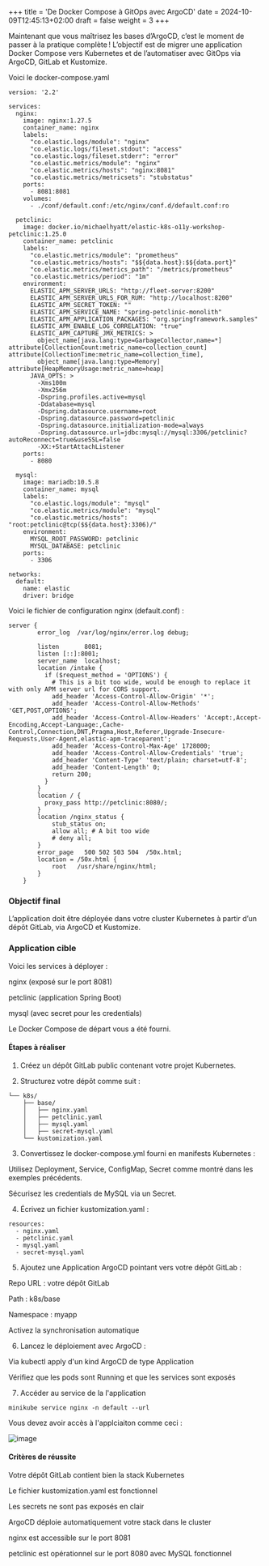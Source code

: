 +++
title = 'De Docker Compose à GitOps avec ArgoCD'
date = 2024-10-09T12:45:13+02:00
draft = false
weight = 3
+++


Maintenant que vous maîtrisez les bases d’ArgoCD, c’est le moment de passer à la pratique complète !
L’objectif est de migrer une application Docker Compose vers Kubernetes et de l’automatiser avec GitOps via ArgoCD, GitLab et Kustomize.

Voici le docker-compose.yaml 


``` 
version: '2.2'

services:
  nginx:
    image: nginx:1.27.5
    container_name: nginx
    labels:
      "co.elastic.logs/module": "nginx"
      "co.elastic.logs/fileset.stdout": "access"
      "co.elastic.logs/fileset.stderr": "error"
      "co.elastic.metrics/module": "nginx"
      "co.elastic.metrics/hosts": "nginx:8081"
      "co.elastic.metrics/metricsets": "stubstatus"
    ports:
      - 8081:8081
    volumes:
      - ./conf/default.conf:/etc/nginx/conf.d/default.conf:ro

  petclinic:
    image: docker.io/michaelhyatt/elastic-k8s-o11y-workshop-petclinic:1.25.0
    container_name: petclinic
    labels:
      "co.elastic.metrics/module": "prometheus"
      "co.elastic.metrics/hosts": "$${data.host}:$${data.port}"
      "co.elastic.metrics/metrics_path": "/metrics/prometheus"
      "co.elastic.metrics/period": "1m"
    environment:
      ELASTIC_APM_SERVER_URLS: "http://fleet-server:8200"
      ELASTIC_APM_SERVER_URLS_FOR_RUM: "http://localhost:8200"
      ELASTIC_APM_SECRET_TOKEN: ""
      ELASTIC_APM_SERVICE_NAME: "spring-petclinic-monolith"
      ELASTIC_APM_APPLICATION_PACKAGES: "org.springframework.samples"
      ELASTIC_APM_ENABLE_LOG_CORRELATION: "true"
      ELASTIC_APM_CAPTURE_JMX_METRICS: >
        object_name[java.lang:type=GarbageCollector,name=*] attribute[CollectionCount:metric_name=collection_count] attribute[CollectionTime:metric_name=collection_time],
        object_name[java.lang:type=Memory] attribute[HeapMemoryUsage:metric_name=heap]
      JAVA_OPTS: >
        -Xms100m
        -Xmx256m
        -Dspring.profiles.active=mysql
        -Ddatabase=mysql
        -Dspring.datasource.username=root
        -Dspring.datasource.password=petclinic
        -Dspring.datasource.initialization-mode=always
        -Dspring.datasource.url=jdbc:mysql://mysql:3306/petclinic?autoReconnect=true&useSSL=false
        -XX:+StartAttachListener
    ports:
      - 8080

  mysql:
    image: mariadb:10.5.8
    container_name: mysql
    labels:
      "co.elastic.logs/module": "mysql"
      "co.elastic.metrics/module": "mysql"
      "co.elastic.metrics/hosts": "root:petclinic@tcp($${data.host}:3306)/"
    environment:
      MYSQL_ROOT_PASSWORD: petclinic
      MYSQL_DATABASE: petclinic
    ports:
      - 3306

networks:
  default:
    name: elastic
    driver: bridge
``` 

Voici le fichier de configuration nginx (default.conf) : 

``` 
server {
        error_log  /var/log/nginx/error.log debug;

        listen       8081;
        listen [::]:8001;
        server_name  localhost;
        location /intake {
          if ($request_method = 'OPTIONS') {
            # This is a bit too wide, would be enough to replace it with only APM server url for CORS support.
            add_header 'Access-Control-Allow-Origin' '*';
            add_header 'Access-Control-Allow-Methods' 'GET,POST,OPTIONS';
            add_header 'Access-Control-Allow-Headers' 'Accept:,Accept-Encoding,Accept-Language:,Cache-Control,Connection,DNT,Pragma,Host,Referer,Upgrade-Insecure-Requests,User-Agent,elastic-apm-traceparent';
            add_header 'Access-Control-Max-Age' 1728000;
            add_header 'Access-Control-Allow-Credentials' 'true';
            add_header 'Content-Type' 'text/plain; charset=utf-8';
            add_header 'Content-Length' 0;
            return 200;
          }
        }
        location / {
          proxy_pass http://petclinic:8080/;
        }
        location /nginx_status {
         	stub_status on;
        	allow all; # A bit too wide
         	# deny all;
        }
        error_page   500 502 503 504  /50x.html;
        location = /50x.html {
            root   /usr/share/nginx/html;
        }
    }
``` 

### Objectif final
L’application doit être déployée dans votre cluster Kubernetes à partir d’un dépôt GitLab, via ArgoCD et Kustomize.


### Application cible

Voici les services à déployer :

nginx (exposé sur le port 8081)

petclinic (application Spring Boot)

mysql (avec secret pour les credentials)

Le Docker Compose de départ vous a été fourni.

#### Étapes à réaliser

1. Créez un dépôt GitLab public contenant votre projet Kubernetes.

2. Structurez votre dépôt comme suit :

``` 
└── k8s/
    ├── base/
    │   ├── nginx.yaml
    │   ├── petclinic.yaml
    │   ├── mysql.yaml
    │   ├── secret-mysql.yaml
    └── kustomization.yaml
``` 

3. Convertissez le docker-compose.yml fourni en manifests Kubernetes :

Utilisez Deployment, Service, ConfigMap, Secret comme montré dans les exemples précédents.

Sécurisez les credentials de MySQL via un Secret.

4. Écrivez un fichier kustomization.yaml :

``` 
resources:
  - nginx.yaml
  - petclinic.yaml
  - mysql.yaml
  - secret-mysql.yaml
``` 

5. Ajoutez une Application ArgoCD pointant vers votre dépôt GitLab :

Repo URL : votre dépôt GitLab

Path : k8s/base

Namespace : myapp 

Activez la synchronisation automatique 

6. Lancez le déploiement avec ArgoCD :

Via kubectl apply d'un kind ArgoCD de type Application

Vérifiez que les pods sont Running et que les services sont exposés

7. Accéder au service de la l'application 

`minikube service nginx -n default --url`

Vous devez avoir accès à l'applciaiton comme ceci : 

![image](/argocd-tutorial/images/attachments/intermediare/petclinic.png)



#### Critères de réussite

 Votre dépôt GitLab contient bien la stack Kubernetes

 Le fichier kustomization.yaml est fonctionnel

 Les secrets ne sont pas exposés en clair

 ArgoCD déploie automatiquement votre stack dans le cluster

 nginx est accessible sur le port 8081

 petclinic est opérationnel sur le port 8080 avec MySQL fonctionnel


